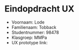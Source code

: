 # Eindopdracht UX

- Voornaam: Lode
- Familienaam: Tobback
- Studentnummer: 98478
- Klasgroep: MMPa
- UX prototype link: 